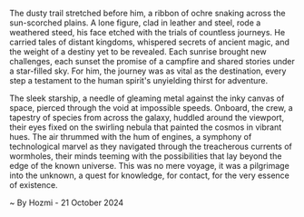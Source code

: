 
The dusty trail stretched before him, a ribbon of ochre snaking across the sun-scorched plains.  A lone figure, clad in leather and steel, rode a weathered steed, his face etched with the trials of countless journeys. He carried tales of distant kingdoms, whispered secrets of ancient magic, and the weight of a destiny yet to be revealed.  Each sunrise brought new challenges, each sunset the promise of a campfire and shared stories under a star-filled sky. For him, the journey was as vital as the destination, every step a testament to the human spirit's unyielding thirst for adventure. 

The sleek starship, a needle of gleaming metal against the inky canvas of space, pierced through the void at impossible speeds.  Onboard, the crew, a tapestry of species from across the galaxy, huddled around the viewport, their eyes fixed on the swirling nebula that painted the cosmos in vibrant hues.  The air thrummed with the hum of engines, a symphony of technological marvel as they navigated through the treacherous currents of wormholes, their minds teeming with the possibilities that lay beyond the edge of the known universe. This was no mere voyage, it was a pilgrimage into the unknown, a quest for knowledge, for contact, for the very essence of existence. 

~ By Hozmi - 21 October 2024
